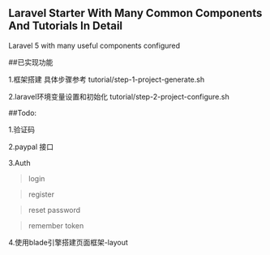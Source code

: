 ## Laravel Starter With Many Common Components And Tutorials In Detail

Laravel 5 with many useful components configured




##已实现功能

1.框架搭建   具体步骤参考   tutorial/step-1-project-generate.sh

2.laravel环境变量设置和初始化 tutorial/step-2-project-configure.sh

##Todo:

1.验证码

2.paypal 接口

3.Auth
> login

> register

> reset password

> remember token

4.使用blade引擎搭建页面框架-layout


